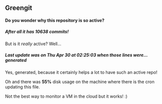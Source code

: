 ## Greengit

#### Do you wonder why this repository is so active?

##### After all it has 10638 commits!

But is it *really* active? Well...

##### Last update was on Thu Apr 30 at 02:25:03 when those lines were... generated

Yes, generated, because it certainly helps a lot to have such an active repo!

Oh and there was **55%** disk usage on the machine
where there is the cron updating this file.

Not the best way to monitor a VM in the cloud but it works! :)
